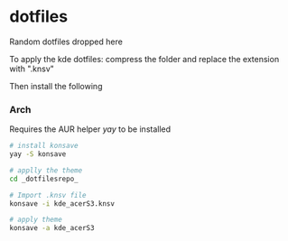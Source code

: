 # dotfiles
Random dotfiles dropped here

To apply the kde dotfiles:
compress the folder and replace the extension with ".knsv"

Then install the following
### Arch
Requires the AUR helper _yay_ to be installed
```bash
# install konsave
yay -S konsave

# applly the theme
cd _dotfilesrepo_

# Import .knsv file
konsave -i kde_acerS3.knsv

# apply theme
konsave -a kde_acerS3
```
